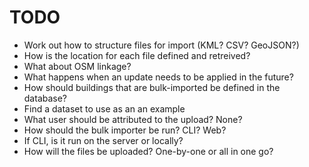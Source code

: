 # TODO

- Work out how to structure files for import (KML? CSV? GeoJSON?)
- How is the location for each file defined and retreived?
- What about OSM linkage?
- What happens when an update needs to be applied in the future?
- How should buildings that are bulk-imported be defined in the database?
- Find a dataset to use as an an example
- What user should be attributed to the upload? None?
- How should the bulk importer be run? CLI? Web?
- If CLI, is it run on the server or locally?
- How will the files be uploaded? One-by-one or all in one go?